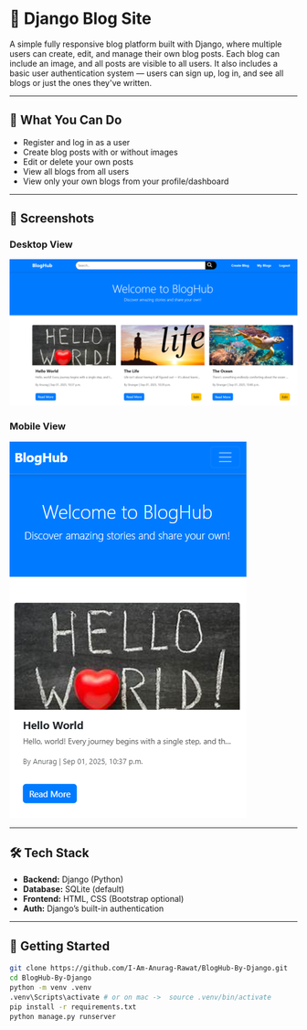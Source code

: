 # 📰 Django Blog Site

A simple fully responsive blog platform built with Django, where multiple users can create, edit, and manage their own blog posts. Each blog can include an image, and all posts are visible to all users. It also includes a basic user authentication system — users can sign up, log in, and see all blogs or just the ones they've written.

---

## 🔧 What You Can Do

- Register and log in as a user
- Create blog posts with or without images
- Edit or delete your own posts
- View all blogs from all users
- View only your own blogs from your profile/dashboard

---

## 📸 Screenshots  

### Desktop View  
![Desktop Screenshot](project_demo_images/bloghub_desktop.png)

### Mobile View  
![Mobile Screenshot](project_demo_images/bloghub_mobile.png)  

---

## 🛠 Tech Stack

- **Backend:** Django (Python)
- **Database:** SQLite (default)
- **Frontend:** HTML, CSS (Bootstrap optional)
- **Auth:** Django’s built-in authentication

---


## 🚀 Getting Started

```bash
git clone https://github.com/I-Am-Anurag-Rawat/BlogHub-By-Django.git
cd BlogHub-By-Django
python -m venv .venv
.venv\Scripts\activate # or on mac ->  source .venv/bin/activate
pip install -r requirements.txt
python manage.py runserver